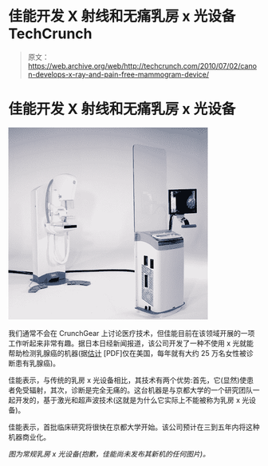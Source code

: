 # 佳能开发 X 射线和无痛乳房 x 光设备 TechCrunch

> 原文：<https://web.archive.org/web/http://techcrunch.com/2010/07/02/canon-develops-x-ray-and-pain-free-mammogram-device/>

# 佳能开发 X 射线和无痛乳房 x 光设备

[![](img/b18204800950dd649313b6f4f1d68933.png "mammography")](https://web.archive.org/web/20230204202514/http://www.crunchgear.com/2010/07/02/canon-develops-x-ray-and-pain-free-mammogram-device/mammography/)

我们通常不会在 CrunchGear 上讨论医疗技术，但佳能目前在该领域开展的一项工作听起来非常有趣。据日本日经新闻报道，该公司开发了一种不使用 x 光就能帮助检测乳腺癌的机器(据[估计](https://web.archive.org/web/20230204202514/http://www.cancer.org/Research/CancerFactsFigures/BreastCancerFactsFigures/f861009-final-9-08-09-pdf) [PDF]仅在美国，每年就有大约 25 万名女性被诊断患有乳腺癌)。

佳能表示，与传统的乳房 x 光设备相比，其技术有两个优势:首先，它(显然)使患者免受辐射，其次，诊断是完全无痛的。这台机器是与京都大学的一个研究团队一起开发的，基于激光和超声波技术(这就是为什么它实际上不能被称为乳房 x 光设备)。

佳能表示，首批临床研究将很快在京都大学开始。该公司预计在三到五年内将这种机器商业化。

*图为常规乳房 x 光设备(抱歉，佳能尚未发布其新机的任何图片)。*